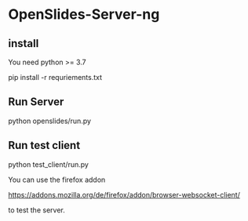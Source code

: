# OpenSlides-Server-ng

## install

You need python >= 3.7

  pip install -r requriements.txt


## Run Server

  python openslides/run.py


## Run test client


  python test_client/run.py


You can use the firefox addon

  https://addons.mozilla.org/de/firefox/addon/browser-websocket-client/

to test the server.
